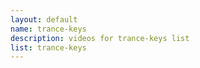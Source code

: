 ```yaml
--- 
layout: default
name: trance-keys
description: videos for trance-keys list
list: trance-keys
---
```


<div class="player">
<div id="player"><!-- "https://www.youtube.com/watch?v={{site.data.lists[page.list][0]}}" --></div>
</div>

